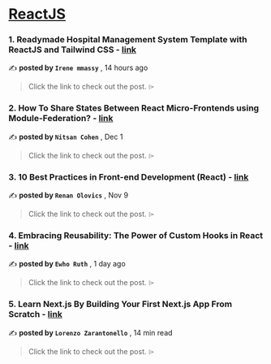 
<h1><a href=https://medium.com/tag/reactjs/recommended target="_blank" rel="noopener noreferrer">ReactJS</a></h1>
<h3>1. Readymade Hospital Management System Template with ReactJS and Tailwind CSS - <a href=https://medium.com/@irenemmassyy/readymade-hospital-management-system-template-with-reactjs-and-tailwind-css-4967b6ed19ca?source=tag_recommended_feed---------0-84----------reactjs----------1347812d_4010_4620_a118_58082df3d512------- target="_blank" rel="noopener noreferrer">link</a></h3>

✍️ **posted by `Irene mmassy`** <date> , 14 hours ago</date>

<blockquote>Click the link to check out the post. ⌲</blockquote>

<h3>2. How To Share States Between React Micro-Frontends using Module-Federation? - <a href=https://medium.com/bitsrc/how-to-share-state-between-react-micro-frontends-using-module-federation-f3762996c208?source=tag_recommended_feed---------1-107----------reactjs----------1347812d_4010_4620_a118_58082df3d512------- target="_blank" rel="noopener noreferrer">link</a></h3>

✍️ **posted by `Nitsan Cohen`** <date> , Dec 1</date>

<blockquote>Click the link to check out the post. ⌲</blockquote>

<h3>3. 10 Best Practices in Front-end Development (React) - <a href=https://medium.com/@renanolovics/10-best-practices-in-front-end-development-react-5277a671e2df?source=tag_recommended_feed---------2-85----------reactjs----------1347812d_4010_4620_a118_58082df3d512------- target="_blank" rel="noopener noreferrer">link</a></h3>

✍️ **posted by `Renan Olovics`** <date> , Nov 9</date>

<blockquote>Click the link to check out the post. ⌲</blockquote>

<h3>4. Embracing Reusability: The Power of Custom Hooks in React - <a href=https://medium.com/stackademic/embracing-reusability-the-power-of-custom-hooks-in-react-1cfe4da5034a?source=tag_recommended_feed---------3-84----------reactjs----------1347812d_4010_4620_a118_58082df3d512------- target="_blank" rel="noopener noreferrer">link</a></h3>

✍️ **posted by `Ewho Ruth`** <date> , 1 day ago</date>

<blockquote>Click the link to check out the post. ⌲</blockquote>

<h3>5. Learn Next.js By Building Your First Next.js App From Scratch - <a href=https://medium.com/gitconnected/learn-next-js-by-building-your-first-next-js-app-from-scratch-8ec7cc93a9cb?source=tag_recommended_feed---------4-107----------reactjs----------1347812d_4010_4620_a118_58082df3d512------- target="_blank" rel="noopener noreferrer">link</a></h3>

✍️ **posted by `Lorenzo Zarantonello`** <date> , 14 min read</date>

<blockquote>Click the link to check out the post. ⌲</blockquote>

